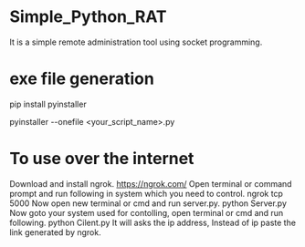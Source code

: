 # Simple_Python_RAT
It is a simple remote administration tool using socket programming.

# exe file generation

pip install pyinstaller

pyinstaller --onefile <your_script_name>.py

# To use over the internet
Download and install ngrok.
  https://ngrok.com/
Open terminal or command prompt and run following in system which you need to control.
  ngrok tcp 5000
Now open new terminal or cmd and run server.py.
  python Server.py
Now goto your system used for contolling, open terminal or cmd and run following.
 python Cilent.py
It will asks the ip address, Instead of ip paste the link generated by ngrok.
